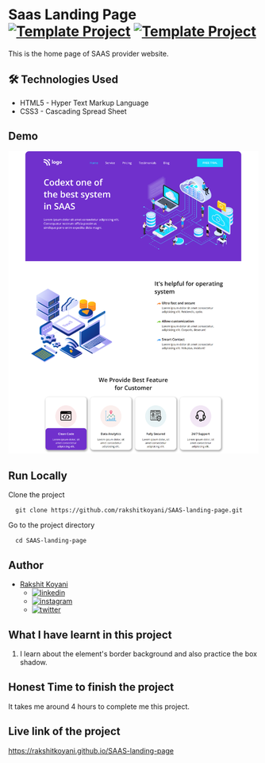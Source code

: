 # Saas Landing Page [![Template Project](https://img.shields.io/badge/Template-Project-blue)](http://www.gnu.org/licenses/agpl-3.0) [![Template Project](https://img.shields.io/badge/Technologies%20-HTML%2FCSS-brightgreen)](http://www.gnu.org/licenses/agpl-3.0)

This is the home page of SAAS provider website.

## 🛠 Technologies Used

- HTML5 - Hyper Text Markup Language
- CSS3 - Cascading Spread Sheet

## Demo

![SAAS landing page](./Project-13.png)

## Run Locally

Clone the project

```
  git clone https://github.com/rakshitkoyani/SAAS-landing-page.git
```

Go to the project directory

```
  cd SAAS-landing-page
```

## Author

- [Rakshit Koyani](https://www.github.com/rakshitkoyani)
  - [![linkedin](https://img.shields.io/badge/LinkedIn-0077B5?style=for-the-badge&logo=linkedin&logoColor=white)](https://www.linkedin.com/in/rakshit-koyani-507040132/)
  - [![instagram](https://img.shields.io/badge/Instagram-E4405F?style=for-the-badge&logo=instagram&logoColor=white)](https://www.instagram.com/rakshitkoyani/)
  - [![twitter](https://img.shields.io/badge/Twitter-1DA1F2?style=for-the-badge&logo=twitter&logoColor=white)](https://www.twitter.com/rakshit_koyani)

## What I have learnt in this project

1. I learn about the element's border background and also practice the box shadow.

## Honest Time to finish the project

It takes me around 4 hours to complete me this project.

## Live link of the project

https://rakshitkoyani.github.io/SAAS-landing-page
